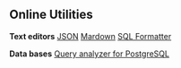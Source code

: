 Online Utilities
----------------

**Text editors**
[JSON](http://www.jsoneditoronline.org/)
[Mardown](https://stackedit.io)
[SQL Formatter](http://www.dpriver.com/pp/sqlformat.htm)


**Data bases**
[Query analyzer for PostgreSQL](https://explain.depesz.com/)
